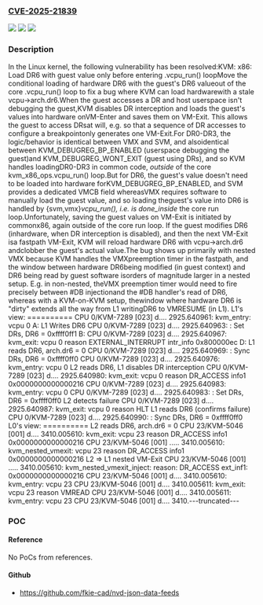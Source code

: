 ### [CVE-2025-21839](https://cve.mitre.org/cgi-bin/cvename.cgi?name=CVE-2025-21839)
![](https://img.shields.io/static/v1?label=Product&message=Linux&color=blue)
![](https://img.shields.io/static/v1?label=Version&message=d67668e9dd76d98136048935723947156737932b%3C%204eb063de686bfcdfd03a8c801d1bbe87d2d5eb55%20&color=brighgreen)
![](https://img.shields.io/static/v1?label=Vulnerability&message=n%2Fa&color=brighgreen)

### Description

In the Linux kernel, the following vulnerability has been resolved:KVM: x86: Load DR6 with guest value only before entering .vcpu_run() loopMove the conditional loading of hardware DR6 with the guest's DR6 valueout of the core .vcpu_run() loop to fix a bug where KVM can load hardwarewith a stale vcpu->arch.dr6.When the guest accesses a DR and host userspace isn't debugging the guest,KVM disables DR interception and loads the guest's values into hardware onVM-Enter and saves them on VM-Exit.  This allows the guest to access DRsat will, e.g. so that a sequence of DR accesses to configure a breakpointonly generates one VM-Exit.For DR0-DR3, the logic/behavior is identical between VMX and SVM, and alsoidentical between KVM_DEBUGREG_BP_ENABLED (userspace debugging the guest)and KVM_DEBUGREG_WONT_EXIT (guest using DRs), and so KVM handles loadingDR0-DR3 in common code, _outside_ of the core kvm_x86_ops.vcpu_run() loop.But for DR6, the guest's value doesn't need to be loaded into hardware forKVM_DEBUGREG_BP_ENABLED, and SVM provides a dedicated VMCB field whereasVMX requires software to manually load the guest value, and so loading theguest's value into DR6 is handled by {svm,vmx}_vcpu_run(), i.e. is done_inside_ the core run loop.Unfortunately, saving the guest values on VM-Exit is initiated by commonx86, again outside of the core run loop.  If the guest modifies DR6 (inhardware, when DR interception is disabled), and then the next VM-Exit isa fastpath VM-Exit, KVM will reload hardware DR6 with vcpu->arch.dr6 andclobber the guest's actual value.The bug shows up primarily with nested VMX because KVM handles the VMXpreemption timer in the fastpath, and the window between hardware DR6being modified (in guest context) and DR6 being read by guest software isorders of magnitude larger in a nested setup.  E.g. in non-nested, theVMX preemption timer would need to fire precisely between #DB injectionand the #DB handler's read of DR6, whereas with a KVM-on-KVM setup, thewindow where hardware DR6 is "dirty" extends all the way from L1 writingDR6 to VMRESUME (in L1).    L1's view:    ==========    <L1 disables DR interception>           CPU 0/KVM-7289    [023] d....  2925.640961: kvm_entry: vcpu 0 A:  L1 Writes DR6           CPU 0/KVM-7289    [023] d....  2925.640963: <hack>: Set DRs, DR6 = 0xffff0ff1 B:        CPU 0/KVM-7289    [023] d....  2925.640967: kvm_exit: vcpu 0 reason EXTERNAL_INTERRUPT intr_info 0x800000ec D: L1 reads DR6, arch.dr6 = 0           CPU 0/KVM-7289    [023] d....  2925.640969: <hack>: Sync DRs, DR6 = 0xffff0ff0           CPU 0/KVM-7289    [023] d....  2925.640976: kvm_entry: vcpu 0    L2 reads DR6, L1 disables DR interception           CPU 0/KVM-7289    [023] d....  2925.640980: kvm_exit: vcpu 0 reason DR_ACCESS info1 0x0000000000000216           CPU 0/KVM-7289    [023] d....  2925.640983: kvm_entry: vcpu 0           CPU 0/KVM-7289    [023] d....  2925.640983: <hack>: Set DRs, DR6 = 0xffff0ff0    L2 detects failure           CPU 0/KVM-7289    [023] d....  2925.640987: kvm_exit: vcpu 0 reason HLT    L1 reads DR6 (confirms failure)           CPU 0/KVM-7289    [023] d....  2925.640990: <hack>: Sync DRs, DR6 = 0xffff0ff0    L0's view:    ==========    L2 reads DR6, arch.dr6 = 0          CPU 23/KVM-5046    [001] d....  3410.005610: kvm_exit: vcpu 23 reason DR_ACCESS info1 0x0000000000000216          CPU 23/KVM-5046    [001] .....  3410.005610: kvm_nested_vmexit: vcpu 23 reason DR_ACCESS info1 0x0000000000000216    L2 => L1 nested VM-Exit          CPU 23/KVM-5046    [001] .....  3410.005610: kvm_nested_vmexit_inject: reason: DR_ACCESS ext_inf1: 0x0000000000000216          CPU 23/KVM-5046    [001] d....  3410.005610: kvm_entry: vcpu 23          CPU 23/KVM-5046    [001] d....  3410.005611: kvm_exit: vcpu 23 reason VMREAD          CPU 23/KVM-5046    [001] d....  3410.005611: kvm_entry: vcpu 23          CPU 23/KVM-5046    [001] d....  3410.---truncated---

### POC

#### Reference
No PoCs from references.

#### Github
- https://github.com/fkie-cad/nvd-json-data-feeds

